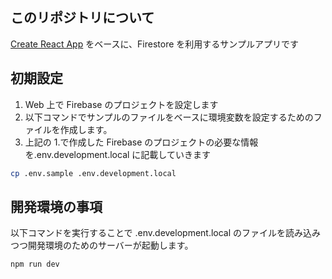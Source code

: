 ## このリポジトリについて

[Create React App](https://github.com/facebook/create-react-app) をベースに、Firestore を利用するサンプルアプリです

## 初期設定

1. Web 上で Firebase のプロジェクトを設定します
2. 以下コマンドでサンプルのファイルをベースに環境変数を設定するためのファイルを作成します。
3. 上記の 1.で作成した Firebase のプロジェクトの必要な情報を.env.development.local に記載していきます

```sh
cp .env.sample .env.development.local
```

## 開発環境の事項

以下コマンドを実行することで .env.development.local のファイルを読み込みつつ開発環境のためのサーバーが起動します。

```sh
npm run dev
```
